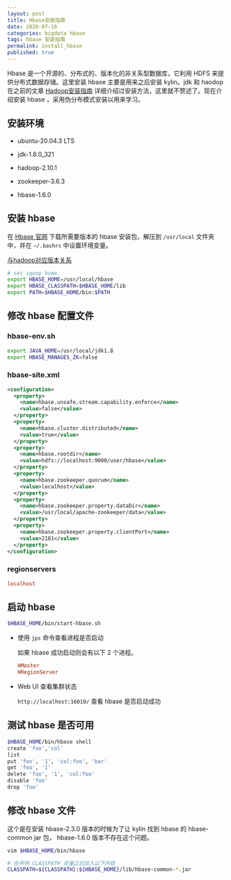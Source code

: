 ```yaml
---
layout: post
title: Hbase安装指南
date: 2020-07-16
categories: bigdata hbase
tags: hbase 安装指南
permalink: install_hbase
published: true
---
```


Hbase 是一个开源的、分布式的、版本化的非关系型数据库，它利用 HDFS 来提供分布式数据存储。这里安装 hbase 主要是用来之后安装 kylin。jdk 和 haodop 在之前的文章 [Hadoop安装指南](install_hadoop) 详细介绍过安装方法，这里就不赘述了。现在介绍安装 hbase ，采用伪分布模式安装以用来学习。

## 安装环境

- ubuntu-20.04.3 LTS

- jdk-1.8.0_321

- hadoop-2.10.1

- zookeeper-3.6.3

- hbase-1.6.0

## 安装 hbase

在 [Hbase 官网](https://hbase.apache.org/) 下载所需要版本的 hbase 安装包，解压到 `/usr/local` 文件夹中，并在 `~/.bashrc` 中设置环境变量。

[与hadoop对应版本关系](-)

```bash
# set sqoop home.
export HBASE_HOME=/usr/local/hbase
export HBASE_CLASSPATH=$HBASE_HOME/lib
export PATH=$HBASE_HOME/bin:$PATH
```

## 修改 hbase 配置文件

### hbase-env.sh

```bash
export JAVA_HOME=/usr/local/jdk1.8
export HBASE_MANAGES_ZK=false
```

### hbase-site.xml

```xml
<configuration>
  <property>
    <name>hbase.unsafe.stream.capability.enforce</name>
    <value>false</value>
  </property>
  <property>
    <name>hbase.cluster.distributed</name>
    <value>true</value>
  </property>
  <property>
    <name>hbase.rootdir</name>
    <value>hdfs://localhost:9000/user/hbase</value>
  </property>
  <property>
    <name>hbase.zookeeper.quorum</name>
    <value>localhost</value>
  </property>
  <property>
    <name>hbase.zookeeper.property.dataDir</name>
    <value>/usr/local/apache-zookeeper/data</value>
  </property>
  <property>
    <name>hbase.zookeeper.property.clientPort</name>
    <value>2181</value>
  </property>
</configuration>
```

### regionservers

```conf
localhost
```

## 启动 hbase

```bash
$HBASE_HOME/bin/start-hbase.sh
```

- 使用 `jps` 命令查看进程是否启动

  如果 hbase 成功启动则会有以下 2 个进程。

  ```conf
  HMaster
  HRegionServer
  ```

- Web UI 查看集群状态

  `http://localhost:16010/` 查看 hbase 是否启动成功

## 测试 hbase 是否可用

```bash
$HBASE_HOME/bin/hbase shell
create 'foo','col'
list
put 'foo', '1', 'col:foo', 'bar'
get 'foo', '1'
delete 'foo', '1', 'col:foo'
disable 'foo'
drop 'foo'
```

## 修改 hbase 文件

这个是在安装 hbase-2.3.0 版本的时候为了让 kylin 找到 hbase 的 hbase-common jar 包， hbase-1.6.0 版本不存在这个问题。

```bash
vim $HBASE_HOME/bin/hbase

# 在声明 CLASSPATH 变量之后加入以下内容
CLASSPATH=${CLASSPATH}:${HBASE_HOME}/lib/hbase-common-*.jar
```
